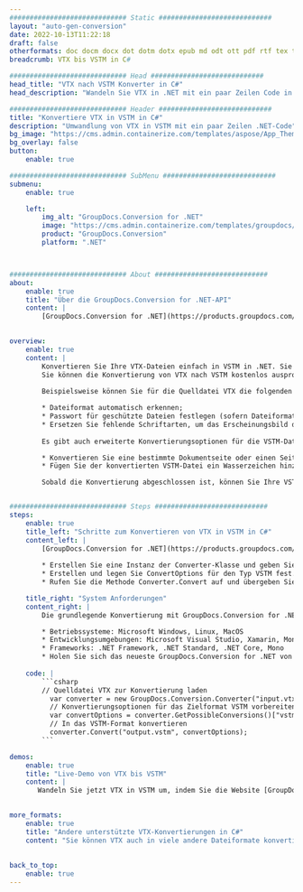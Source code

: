 ```yaml
---
############################# Static ############################
layout: "auto-gen-conversion"
date: 2022-10-13T11:22:18
draft: false
otherformats: doc docm docx dot dotm dotx epub md odt ott pdf rtf tex txt vdx vsdm vsdx vssm vssx vstm vstx vsx vtx xps
breadcrumb: VTX bis VSTM in C#

############################# Head ############################
head_title: "VTX nach VSTM Konverter in C#"
head_description: "Wandeln Sie VTX in .NET mit ein paar Zeilen Code in VSTM um. Verwenden Sie die GroupDocs Document Conversion API, um über 160 Dateiformate zu konvertieren."

############################# Header ############################
title: "Konvertiere VTX in VSTM in C#"
description: "Umwandlung von VTX in VSTM mit ein paar Zeilen .NET-Code"
bg_image: "https://cms.admin.containerize.com/templates/aspose/App_Themes/V3/images/bg/header1.png"
bg_overlay: false
button:
    enable: true

############################# SubMenu ############################
submenu:
    enable: true

    left:
        img_alt: "GroupDocs.Conversion for .NET"
        image: "https://cms.admin.containerize.com/templates/groupdocs/images/product-logos/90x90-noborder/groupdocs-conversion-net.png"
        product: "GroupDocs.Conversion"
        platform: ".NET"



############################# About ############################
about:
    enable: true
    title: "Über die GroupDocs.Conversion for .NET-API"
    content: |
        [GroupDocs.Conversion for .NET](https://products.groupdocs.com/conversion/net/) kann verwendet werden, um Microsoft Word, Excel, PowerPoint, PDF, Visio und andere Formate zu konvertieren. GroupDocs.Conversion ist eine eigenständige API, die sich für Backend- und interne Systeme eignet, bei denen eine hohe Leistung erforderlich ist. Es ist unabhängig von Software wie Microsoft oder Open Office.
    

overview:
    enable: true
    content: |
        Konvertieren Sie Ihre VTX-Dateien einfach in VSTM in .NET. Sie können nur ein paar C#-Codezeilen auf jeder Plattform Ihrer Wahl verwenden, z. B. Windows, Linux, macOS.
        Sie können die Konvertierung von VTX nach VSTM kostenlos ausprobieren und die Qualität der Konvertierungsergebnisse bewerten. Neben einfachen Dateikonvertierungsszenarien können Sie erweiterte Optionen zum Laden der Quelldatei VTX und zum Speichern des Ausgabeergebnisses VSTM ausprobieren. 
        
        Beispielsweise können Sie für die Quelldatei VTX die folgenden Ladeoptionen verwenden:

        * Dateiformat automatisch erkennen;
        * Passwort für geschützte Dateien festlegen (sofern Dateiformat dies unterstützt);
        * Ersetzen Sie fehlende Schriftarten, um das Erscheinungsbild des Dokuments beizubehalten.
        
        Es gibt auch erweiterte Konvertierungsoptionen für die VSTM-Datei:

        * Konvertieren Sie eine bestimmte Dokumentseite oder einen Seitenbereich;
        * Fügen Sie der konvertierten VSTM-Datei ein Wasserzeichen hinzu und vieles mehr.

        Sobald die Konvertierung abgeschlossen ist, können Sie Ihre VSTM-Datei im lokalen Dateipfad oder auf einem Speicher von Drittanbietern wie FTP, Amazon S3, Google Drive, Dropbox usw. speichern. Bitte beachten Sie, dass Sie VTX in VSTM muss keine zusätzliche Software installiert werden - wie MS Office, Open Office, Adobe Acrobat Reader etc.


############################# Steps ############################
steps:
    enable: true
    title_left: "Schritte zum Konvertieren von VTX in VSTM in C#"
    content_left: |
        [GroupDocs.Conversion for .NET](https://products.groupdocs.com/conversion/net/) erleichtert Entwicklern das Konvertieren einer VTX-Datei in VSTM mit wenigen Codezeilen.
        
        * Erstellen Sie eine Instanz der Converter-Klasse und geben Sie die Datei VTX mit dem vollständigen Pfad an
        * Erstellen und legen Sie ConvertOptions für den Typ VSTM fest.
        * Rufen Sie die Methode Converter.Convert auf und übergeben Sie den vollständigen Pfad und das Format (VSTM) als Parameter

    title_right: "System Anforderungen"
    content_right: |
        Die grundlegende Konvertierung mit GroupDocs.Conversion for .NET kann in nur wenigen einfachen Schritten durchgeführt werden. Unsere APIs werden auf allen wichtigen Plattformen und Betriebssystemen unterstützt. Stellen Sie vor dem Ausführen des folgenden Codes sicher, dass die folgenden Voraussetzungen auf Ihrem System installiert sind.

        * Betriebssysteme: Microsoft Windows, Linux, MacOS
        * Entwicklungsumgebungen: Microsoft Visual Studio, Xamarin, MonoDevelop
        * Frameworks: .NET Framework, .NET Standard, .NET Core, Mono
        * Holen Sie sich das neueste GroupDocs.Conversion for .NET von [Nuget](https://www.nuget.org/packages/groupdocs.conversion)
         
    code: |
        ```csharp    
        // Quelldatei VTX zur Konvertierung laden
          var converter = new GroupDocs.Conversion.Converter("input.vtx");
          // Konvertierungsoptionen für das Zielformat VSTM vorbereiten
          var convertOptions = converter.GetPossibleConversions()["vstm"].ConvertOptions;
          // In das VSTM-Format konvertieren
          converter.Convert("output.vstm", convertOptions);
        ```

demos:
    enable: true
    title: "Live-Demo von VTX bis VSTM"
    content: |
       Wandeln Sie jetzt VTX in VSTM um, indem Sie die Website [GroupDocs.Conversion App](https://products.groupdocs.app/conversion/family) besuchen. Die Online-Demo hat die folgenden Vorteile
          

more_formats:
    enable: true
    title: "Andere unterstützte VTX-Konvertierungen in C#"
    content: "Sie können VTX auch in viele andere Dateiformate konvertieren. Bitte sehen Sie sich die Liste unten an."
       
       
back_to_top:
    enable: true
---
```

